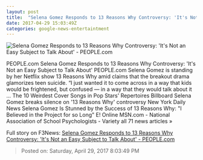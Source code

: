 ```yaml
---
layout: post
title:  "Selena Gomez Responds to 13 Reasons Why Controversy: 'It's Not an Easy Subject to Talk About' - PEOPLE.com"
date: 2017-04-29 15:03:49Z
categories: google-news-entertaintment
---
```


![Selena Gomez Responds to 13 Reasons Why Controversy: 'It's Not an Easy Subject to Talk About' - PEOPLE.com](http://i2.wp.com/peopledotcom.files.wordpress.com/2017/04/selena-gomez11.jpg?crop=0px%2C0px%2C1101px%2C578.025px&resize=1200%2C630&ssl=1)

PEOPLE.com Selena Gomez Responds to 13 Reasons Why Controversy: 'It's Not an Easy Subject to Talk About' PEOPLE.com Selena Gomez is standing by her Netflix show 13 Reasons Why amid claims that the breakout drama glamorizes teen suicide. “I just wanted it to come across in a way that kids would be frightened, but confused — in a way that they would talk about it ... The 10 Weirdest Cover Songs in Pop Stars' Repertoires Billboard Selena Gomez breaks silence on '13 Reasons Why' controversy New York Daily News Selena Gomez Is Stunned by the Success of 13 Reasons Why: "I Believed in the Project for so Long" E! Online MSN.com - National Association of School Psychologists - Variety all 71 news articles »


Full story on F3News: [Selena Gomez Responds to 13 Reasons Why Controversy: 'It's Not an Easy Subject to Talk About' - PEOPLE.com](http://www.f3nws.com/n/WVbxzE)

> Posted on: Saturday, April 29, 2017 8:03:49 PM
